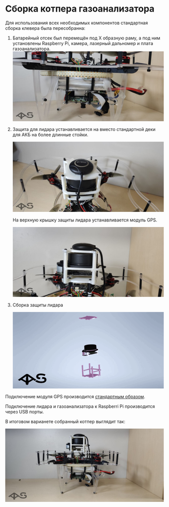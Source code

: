 # Сборка котпера газоанализатора

Для использования всех необходимых компонентов стандартная сборка клевера была пересобранна:

1. Батарейный отсек был перемещён под Х образную раму, а под ним установлены Raspberry Pi, камера, лазерный дальномер и плата газоанализатора.
![image info](pictures/setup_battery.jpg)

2. Защита для лидара устанавливается на вместо стандартной деки для АКБ на более длинные стойки.

    ![image info](pictures/setup_gps.jpg)

    На верхную крышку защиты лидара устанавливается модуль GPS.

    ![image info](pictures/setup_lidar_carrier.jpg)

3. Сборка защиты лидара

    ![image info](pictures/assembly_lidar_carrier.gif)

Подключение модуля GPS производится [стандартным образом](https://clover.coex.tech/ru/gps.html).

Подключение лидара и газоанализатора к Raspberri Pi производится через USB порты.

В итоговом варианете собранный котпер выглядит так:

![image info](pictures/setup_drone.jpg)
